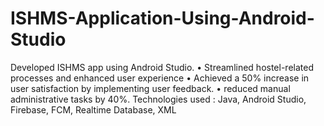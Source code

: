 # ISHMS-Application-Using-Android-Studio
 Developed ISHMS app using Android Studio. • Streamlined hostel-related processes and enhanced user experience • Achieved a 50% increase in user satisfaction by implementing user feedback. • reduced manual administrative tasks by 40%. Technologies used : Java, Android Studio, Firebase, FCM, Realtime Database, XML
